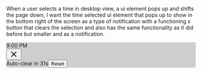 When a user selects a time in desktop view, a ui element pops up and shifts the page down, I want the time selected ui element that pops up to show in the bottom right of the screen as a type of notification with a functioning x button that clears the selection and also has the same functionality as it did before but smaller and as a notification. 

<div class="mb-4 p-3 rounded-lg shadow-sm glass-card backdrop-blur-fix glass-card-dark" style="isolation: isolate; background-color: rgba(15, 15, 25, 0.2); opacity: 1; transform: none;"><div class="flex items-center justify-between mb-2 relative z-[2]"><div class="flex items-center"><span class="inline-block w-3 h-3 bg-primary-500 rounded-full mr-2"></span><span class="text-sm font-medium text-gray-900 dark:text-white">9:00 PM</span></div><button class="text-gray-500 hover:text-gray-700 dark:text-gray-400 dark:hover:text-gray-300 p-1 rounded focus:outline-none focus:ring-2 focus:ring-primary-500" aria-label="Clear time selection"><svg xmlns="http://www.w3.org/2000/svg" width="24" height="24" viewBox="0 0 24 24" fill="none" stroke="currentColor" stroke-width="2" stroke-linecap="round" stroke-linejoin="round" class="lucide lucide-x h-4 w-4"><path d="M18 6 6 18"></path><path d="m6 6 12 12"></path></svg></button></div><div class="mt-2 relative z-[2]"><div class="flex justify-between text-xs text-gray-600 dark:text-gray-300 mb-1"><span>Auto-clear in 31s</span><button class="text-primary-500 hover:text-primary-600 focus:outline-none" data-reset-timer="true">Reset</button></div><div class="w-full bg-gray-200 dark:bg-gray-700 rounded-full h-1.5"><div class="bg-primary-500 h-1.5 rounded-full transition-all duration-1000" style="width: 25.8333%;"></div></div></div></div>